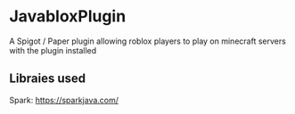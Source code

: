 # JavabloxPlugin

A Spigot / Paper plugin allowing roblox players to play on minecraft servers with the plugin installed

## Libraies used

Spark: https://sparkjava.com/
